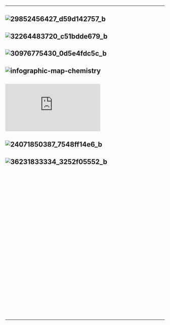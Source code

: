 
------------
![29852456427_d59d142757_b](https://live.staticflickr.com/1846/29852456427_d59d142757_b.jpg)
-------------
![32264483720_c51bdde679_b](https://live.staticflickr.com/272/32264483720_c51bdde679_b.jpg)
-------------
![30976775430_0d5e4fdc5c_b](https://live.staticflickr.com/5536/30976775430_0d5e4fdc5c_b.jpg)
-------------
![infographic-map-chemistry](https://mymodernmet.com/wp/wp-content/uploads/2018/03/infographic-map-chemistry.png)
-------------
![getimageproxy](https://topichero.com/getimageproxy.php?i=597b1f6f88933)
-------------
![24071850387_7548ff14e6_b](https://live.staticflickr.com/4600/24071850387_7548ff14e6_b.jpg)
-------------
![36231833334_3252f05552_b](https://live.staticflickr.com/4387/36231833334_3252f05552_b.jpg)
-------------
![]()
-------------
![]()
-------------
![]()
-------------
![]()
-------------
![]()
-------------
![]()
-------------
![]()
-------------
![]()
-------------
![]()
-------------
![]()
-------------
![]()
-------------
![]()
-------------
![]()
-------------
![]()
-------------
![]()
-------------
![]()
-------------
------------------------------
